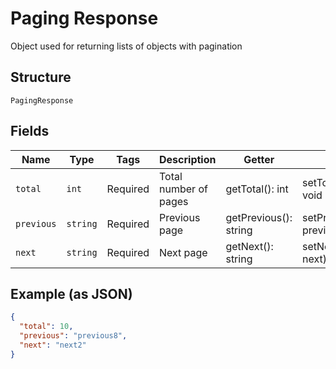 
# Paging Response

Object used for returning lists of objects with pagination

## Structure

`PagingResponse`

## Fields

| Name | Type | Tags | Description | Getter | Setter |
|  --- | --- | --- | --- | --- | --- |
| `total` | `int` | Required | Total number of pages | getTotal(): int | setTotal(int total): void |
| `previous` | `string` | Required | Previous page | getPrevious(): string | setPrevious(string previous): void |
| `next` | `string` | Required | Next page | getNext(): string | setNext(string next): void |

## Example (as JSON)

```json
{
  "total": 10,
  "previous": "previous8",
  "next": "next2"
}
```

